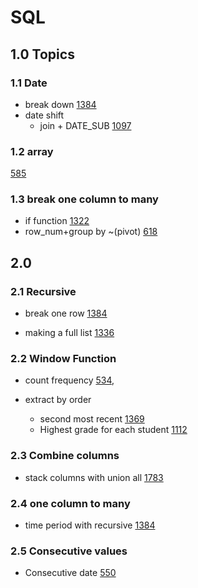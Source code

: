 # SQL

## 1.0 Topics
### 1.1 Date
* break down [1384](1301-1700/1384Total_sales_amount_by_year.sql)
* date shift
  + join + DATE_SUB [1097](1001-1300/1097.Game_play_analysi_V.sql)

### 1.2 array
[585](100-1000/585.Investment_in_2016.sql)

### 1.3 break one column to many
  + if function [1322](1301-1700/1322.Ads_performance.sql)
  + row_num+group by ~(pivot) [618](100-1000/618.Students_report_by_geography.sql)









## 2.0
### 2.1 Recursive
* break one row [1384](1301-1700/1384Total_sales_amount_by_year.sql)

* making a full list [1336](1301-1700/1336.Number_of_trans.sql)

### 2.2 Window Function

* count frequency [534](100-1000/534Game_play_analysis.sql),

* extract by order
  + second most recent [1369](1301-1700/1369.Get_the_second_most_recent_activity.sql)
  + Highest grade for each student [1112](1001-1300/1112Highest_grade_for_each_student.sql)

### 2.3 Combine columns

* stack columns with union all [1783](1301-1700/1783.Grand_Slam_Titles.sql)

### 2.4 one column to many

* time period with recursive [1384](1301-1700/1384Total_sales_amount_by_year.sql)

### 2.5 Consecutive values

* Consecutive date [550](100-1000/550.Game_play_analysis_IV.sql)
